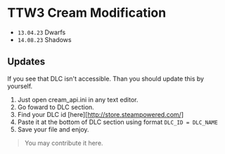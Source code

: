 # TTW3 Cream Modification 

- `13.04.23` Dwarfs
- `14.08.23` Shadows

## Updates

If you see that DLC isn't accessible. Than you should update this by yourself.
1. Just open cream_api.ini in any text editor.
2. Go foward to DLC section.
3. Find your DLC id [here][http://store.steampowered.com/]
4. Paste it at the bottom of DLC section using format `DLC_ID = DLC_NAME`
5. Save your file and enjoy.

> You may contribute it here.
